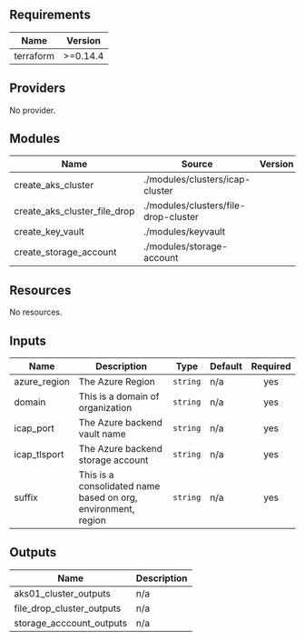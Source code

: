 ## Requirements

| Name | Version |
|------|---------|
| terraform | >=0.14.4 |

## Providers

No provider.

## Modules

| Name | Source | Version |
|------|--------|---------|
| create_aks_cluster | ./modules/clusters/icap-cluster |  |
| create_aks_cluster_file_drop | ./modules/clusters/file-drop-cluster |  |
| create_key_vault | ./modules/keyvault |  |
| create_storage_account | ./modules/storage-account |  |

## Resources

No resources.

## Inputs

| Name | Description | Type | Default | Required |
|------|-------------|------|---------|:--------:|
| azure\_region | The Azure Region | `string` | n/a | yes |
| domain | This is a domain of organization | `string` | n/a | yes |
| icap\_port | The Azure backend vault name | `string` | n/a | yes |
| icap\_tlsport | The Azure backend storage account | `string` | n/a | yes |
| suffix | This is a consolidated name based on org, environment, region | `string` | n/a | yes |

## Outputs

| Name | Description |
|------|-------------|
| aks01\_cluster\_outputs | n/a |
| file\_drop\_cluster\_outputs | n/a |
| storage\_acccount\_outputs | n/a |
